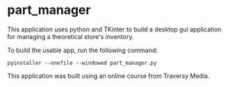 # part_manager

This application uses python and TKinter to build a desktop gui application for managing a theoretical store's inventory. 

To build the usable app, run the following command:

	pyinstaller --onefile --windowed part_manager.py

This application was built using an online course from Traversy Media.
